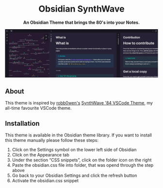 <div align="center">
	<h1>Obsidian SynthWave</h1>
	<p><b>An Obsidian Theme that brings the 80's into your Notes.</b></p>
</div>

![Header Image](https://raw.githubusercontent.com/marcoluzi/obsidian-synthwave/main/README-images/header.png 'Header Image')

## About

This theme is inspired by [robb0wen's](https://github.com/robb0wen) [SynthWave '84 VSCode Theme](https://github.com/robb0wen/synthwave-vscode), my all-time favourite VSCode theme.

## Installation

This theme is available in the Obsidian theme library. If you want to install this theme manually please follow these steps:

1. Click on the Settings symbol on the lower left side of Obsidian
2. Click on the Appearance tab
3. Under the section “CSS snippets”, click on the folder icon on the right
4. Paste the obsidian.css file into folder, that was opend through the step above
5. Go back to your Obsidian Settings and click the refresh button
6. Activate the obsidian.css snippet
